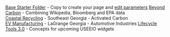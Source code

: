 [Base Starter Folder](base/) - Copy to create your page and [edit parameters](../localsite/#parameters) 
[Beyond Carbon](beyondcarbon/) - Combining Wikipedia, Bloomberg and EPA data  
[Coastal Recycling](coastal/) - Southeast Georgia - Activated Carbon  
[EV Manufacturing](ev/) - LaGrange Georgia - Automotive Industries 
[Lifecycle Tools 3.0](smm/) - Concepts for upcoming USEEIO widgets
